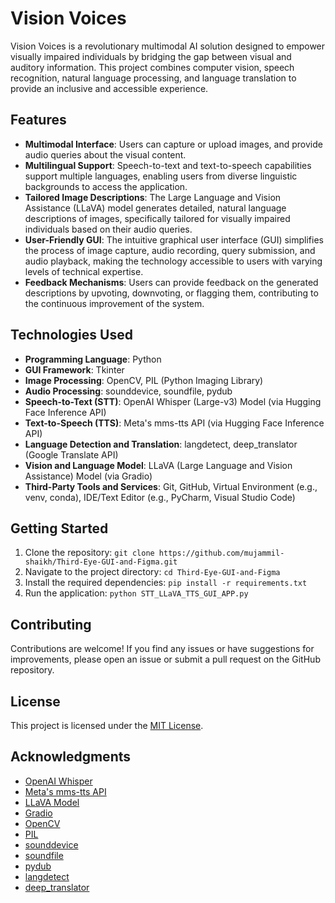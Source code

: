 # Vision Voices

Vision Voices is a revolutionary multimodal AI solution designed to empower visually impaired individuals by bridging the gap between visual and auditory information. This project combines computer vision, speech recognition, natural language processing, and language translation to provide an inclusive and accessible experience.

## Features

- **Multimodal Interface**: Users can capture or upload images, and provide audio queries about the visual content.
- **Multilingual Support**: Speech-to-text and text-to-speech capabilities support multiple languages, enabling users from diverse linguistic backgrounds to access the application.
- **Tailored Image Descriptions**: The Large Language and Vision Assistance (LLaVA) model generates detailed, natural language descriptions of images, specifically tailored for visually impaired individuals based on their audio queries.
- **User-Friendly GUI**: The intuitive graphical user interface (GUI) simplifies the process of image capture, audio recording, query submission, and audio playback, making the technology accessible to users with varying levels of technical expertise.
- **Feedback Mechanisms**: Users can provide feedback on the generated descriptions by upvoting, downvoting, or flagging them, contributing to the continuous improvement of the system.

## Technologies Used

- **Programming Language**: Python
- **GUI Framework**: Tkinter
- **Image Processing**: OpenCV, PIL (Python Imaging Library)
- **Audio Processing**: sounddevice, soundfile, pydub
- **Speech-to-Text (STT)**: OpenAI Whisper (Large-v3) Model (via Hugging Face Inference API)
- **Text-to-Speech (TTS)**: Meta's mms-tts API (via Hugging Face Inference API)
- **Language Detection and Translation**: langdetect, deep_translator (Google Translate API)
- **Vision and Language Model**: LLaVA (Large Language and Vision Assistance) Model (via Gradio)
- **Third-Party Tools and Services**: Git, GitHub, Virtual Environment (e.g., venv, conda), IDE/Text Editor (e.g., PyCharm, Visual Studio Code)

## Getting Started

1. Clone the repository: `git clone https://github.com/mujammil-shaikh/Third-Eye-GUI-and-Figma.git`
2. Navigate to the project directory: `cd Third-Eye-GUI-and-Figma`
3. Install the required dependencies: `pip install -r requirements.txt`
4. Run the application: `python STT_LLaVA_TTS_GUI_APP.py`

## Contributing

Contributions are welcome! If you find any issues or have suggestions for improvements, please open an issue or submit a pull request on the GitHub repository.

## License

This project is licensed under the [MIT License](LICENSE).

## Acknowledgments

- [OpenAI Whisper](https://openai.com/blog/whisper/)
- [Meta's mms-tts API](https://huggingface.co/models?other=mms-tts)
- [LLaVA Model](https://github.com/haotian-liu/LLaVA)
- [Gradio](https://github.com/gradio-app/gradio)
- [OpenCV](https://opencv.org/)
- [PIL](https://python-pillow.org/)
- [sounddevice](https://python-sounddevice.readthedocs.io/en/0.4.1/)
- [soundfile](https://python-soundfile.readthedocs.io/en/0.10.3.post1/)
- [pydub](https://github.com/jiaaro/pydub)
- [langdetect](https://github.com/Mimino666/langdetect)
- [deep_translator](https://github.com/nidhaloff/deep_translator)
